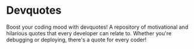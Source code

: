 # Devquotes
Boost your coding mood with devquotes! A repository of motivational and hilarious quotes that every developer can relate to. Whether you're debugging or deploying, there's a quote for every coder!
